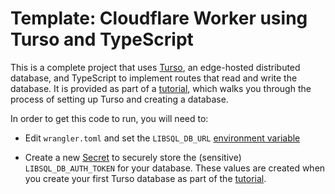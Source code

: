 # Template: Cloudflare Worker using Turso and TypeScript

This is a complete project that uses [Turso], an edge-hosted distributed
database, and TypeScript to implement routes that read and write the database.
It is provided as part of a [tutorial], which walks you through the process of
setting up Turso and creating a database.

In order to get this code to run, you will need to:

- Edit `wrangler.toml` and set the `LIBSQL_DB_URL` [environment variable]

- Create a new [Secret] to securely store the (sensitive) `LIBSQL_DB_AUTH_TOKEN`
  for your database. These values are created when you create your first Turso
  database as part of the [tutorial].

[turso]: https://turso.tech/
[tutorial]: https://developers.cloudflare.com/workers/tutorials/connect-to-turso-using-workers/
[environment variable]: https://developers.cloudflare.com/workers/platform/environment-variables/#add-environment-variables-via-wrangler
[secret]: https://developers.cloudflare.com/workers/platform/environment-variables/#add-secrets-to-your-project

